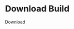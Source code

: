 
# Download Build
[Download](https://github.com/Carmelosmexy1/Zoid-Updated/releases/tag/Download)
          




































































































































